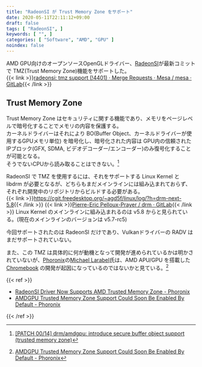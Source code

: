 ```yaml
---
title: "RadeonSI が Trust Memory Zone をサポート"
date: 2020-05-11T22:11:12+09:00
draft: false
tags: [ "RadeonSI", ]
keywords: [ "", ]
categories: [ "Software", "AMD", "GPU" ]
noindex: false
---
```


AMD GPU向けのオープンソースOpenGLドライバー、[RadeonSI](/tags/radeonsi)が最新コミットで TMZ(Trust Memory Zone)機能をサポートした。  
{{< link >}}[radeonsi: tmz support (!4401) · Merge Requests · Mesa / mesa · GitLab](https://gitlab.freedesktop.org/mesa/mesa/-/merge_requests/4401){{< /link >}}

## Trust Memory Zone
Trust Memory Zone はセキュリティに関する機能であり、メモリをページレベルで暗号化することでメモリの内容を保護する。  
カーネルドライバーはそれにより BO(Buffer Object、カーネルドライバーが使用するGPUメモリ単位) を暗号化し、暗号化された内容は GPU内の信頼されたIPブロック(GFX, SDMA, ビデオデコーダー/エンコーダー)のみ復号化することが可能となる。  
そうでないCPUから読み取ることはできない。[^2]  

[^2]:[[PATCH 00/14] drm/amdgpu: introduce secure buffer object support (trusted memory zone)](https://lists.freedesktop.org/archives/amd-gfx/2019-September/039928.html)

RadeonSI で TMZ を使用するには、それをサポートする Linux Kernel と libdrm が必要となるが、どちらもまだメインラインには組み込まれておらず、それぞれ開発中のリポジトリからビルドする必要がある。  
{{< link >}}<https://cgit.freedesktop.org/~agd5f/linux/log/?h=drm-next-5.8>{{< /link >}}
{{< link >}}[Pierre-Eric Pelloux-Prayer / drm · GitLab](https://gitlab.freedesktop.org/pepp/drm/-/tree/tmz){{< /link >}}
Linux Kernel のメインラインに組み込まれるのは v5.8 からと見られている。(現在のメインラインのバージョンは v5.7-rc5)  

今回サポートされたのは RadeonSI だけであり、Vulkanドライバーの RADV はまだサポートされていない。  

また、この TMZ は具体的に何が動機となって開発が進められているかは明かされていないが、[Phoronix](https://www.phoronix.com/scan.php?page=home)の[Michael Larabel](https://www.phoronix.com/scan.php?page=michaellarabel)氏は、AMD APU/GPU を搭載した [Chromebook](/tags/chromebook) の開発が起因になっているのではないかと見ている。[^1]  

[^1]: [AMDGPU Trusted Memory Zone Support Could Soon Be Enabled By Default - Phoronix](https://www.phoronix.com/scan.php?page=news_item&px=AMDGPU-TMZ-Default-Soon)

{{< ref >}}

 * [RadeonSI Driver Now Supports AMD Trusted Memory Zone - Phoronix](https://www.phoronix.com/scan.php?page=news_item&px=RadeonSI-TMZ-Mesa-20.2)
 * [AMDGPU Trusted Memory Zone Support Could Soon Be Enabled By Default - Phoronix](https://www.phoronix.com/scan.php?page=news_item&px=AMDGPU-TMZ-Default-Soon)

{{< /ref >}}
